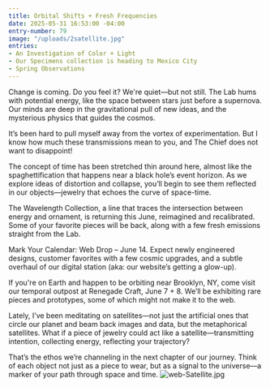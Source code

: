 ```yaml
---
title: Orbital Shifts + Fresh Frequencies
date: 2025-05-31 16:53:00 -04:00
entry-number: 79
image: "/uploads/2satellite.jpg"
entries:
- An Investigation of Color + Light
- Our Specimens collection is heading to Mexico City
- Spring Observations
---
```


Change is coming. Do you feel it? We're quiet—but not still. The Lab hums with potential energy, like the space between stars just before a supernova. Our minds are deep in the gravitational pull of new ideas, and the mysterious physics that guides the cosmos.

It’s been hard to pull myself away from the vortex of experimentation. But I know how much these transmissions mean to you, and The Chief does not want to disappoint!

The concept of time has been stretched thin around here, almost like the spaghettification that happens near a black hole’s event horizon. As we explore ideas of distortion and collapse, you’ll begin to see them reflected in our objects—jewelry that echoes the curve of space-time.

The Wavelength Collection, a line that traces the intersection between energy and ornament, is returning this June, reimagined and recalibrated. Some of your favorite pieces will be back, along with a few fresh emissions straight from the Lab.

Mark Your Calendar: Web Drop – June 14. Expect newly engineered designs, customer favorites with a few cosmic upgrades, and a subtle overhaul of our digital station (aka: our website’s getting a glow-up).

If you're on Earth and happen to be orbiting near Brooklyn, NY, come visit our temporal outpost at Renegade Craft, June 7 + 8. We’ll be exhibiting rare pieces and prototypes, some of which might not make it to the web.

Lately, I’ve been meditating on satellites—not just the artificial ones that circle our planet and beam back images and data, but the metaphorical satellites. What if a piece of jewelry could act like a satellite—transmitting intention, collecting energy, reflecting your trajectory?

That’s the ethos we’re channeling in the next chapter of our journey. Think of each object not just as a piece to wear, but as a signal to the universe—a marker of your path through space and time.
![web-Satellite.jpg](/uploads/web-Satellite.jpg)